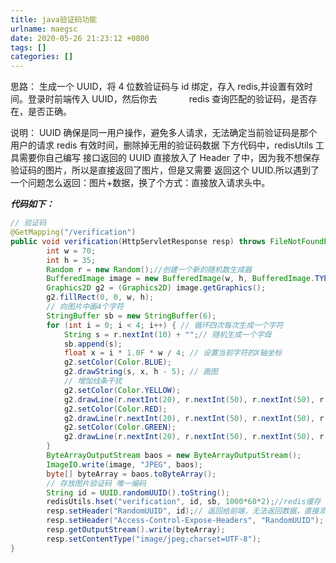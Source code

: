 ```yaml
---
title: java验证码功能
urlname: maegsc
date: 2020-05-26 21:23:12 +0800
tags: []
categories: []
---
```


<!--more-->

思路：
生成一个 UUID，将 4 位数验证码与 id 绑定，存入 redis,并设置有效时间。登录时前端传入 UUID，然后你去             redis 查询匹配的验证码，是否存在，是否正确。

说明：
UUID 确保是同一用户操作，避免多人请求，无法确定当前验证码是那个用户的请求
redis 有效时间，删除掉无用的验证码数据
下方代码中，redisUtils 工具需要你自己编写
接口返回的 UUID 直接放入了 Header 了中，因为我不想保存验证码的图片，所以是直接返回了图片，但是又需要 返回这个 UUID.所以遇到了一个问题怎么返回：图片+数据，换了个方式：直接放入请求头中。

_**代码如下：**_

```java
// 验证码
@GetMapping("/verification")
public void verification(HttpServletResponse resp) throws FileNotFoundException, IOException {
        int w = 70;
        int h = 35;
        Random r = new Random();//创建一个新的随机数生成器
        BufferedImage image = new BufferedImage(w, h, BufferedImage.TYPE_INT_RGB);
        Graphics2D g2 = (Graphics2D) image.getGraphics();
        g2.fillRect(0, 0, w, h);
        // 向图片中画4个字符
        StringBuffer sb = new StringBuffer(6);
        for (int i = 0; i < 4; i++) { // 循环四次每次生成一个字符
            String s = r.nextInt(10) + "";// 随机生成一个字母
            sb.append(s);
            float x = i * 1.0F * w / 4; // 设置当前字符的X轴坐标
            g2.setColor(Color.BLUE);
            g2.drawString(s, x, h - 5); // 画图
            // 增加线条干扰
            g2.setColor(Color.YELLOW);
            g2.drawLine(r.nextInt(20), r.nextInt(50), r.nextInt(50), r.nextInt(50));
            g2.setColor(Color.RED);
            g2.drawLine(r.nextInt(20), r.nextInt(50), r.nextInt(50), r.nextInt(50));
            g2.setColor(Color.GREEN);
            g2.drawLine(r.nextInt(20), r.nextInt(50), r.nextInt(50), r.nextInt(50));
        }
        ByteArrayOutputStream baos = new ByteArrayOutputStream();
        ImageIO.write(image, "JPEG", baos);
        byte[] byteArray = baos.toByteArray();
        // 存放图片验证码 唯一编码
        String id = UUID.randomUUID().toString();
        redisUtils.hset("verification", id, sb, 1000*60*2);//redis缓存
        resp.setHeader("RandomUUID", id);// 返回给前端，无法返回数据，直接添加在header中
        resp.setHeader("Access-Control-Expose-Headers", "RandomUUID");
        resp.getOutputStream().write(byteArray);
        resp.setContentType("image/jpeg;charset=UTF-8");
}

```
